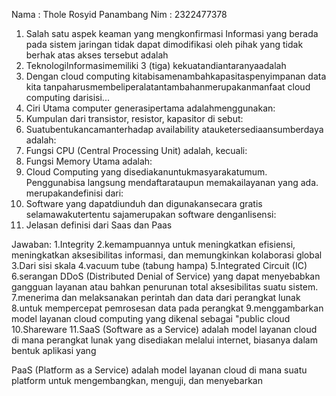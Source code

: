 Nama : Thole Rosyid Panambang
Nim  : 2322477378
1. Salah satu aspek keaman yang mengkonfirmasi Informasi yang berada pada sistem jaringan tidak dapat dimodifikasi oleh pihak yang tidak berhak atas akses tersebut adalah
2. Teknologilnformasimemiliki 3 (tiga) kekuatandiantaranyaadalah
3. Dengan cloud computing kitabisamenambahkapasitaspenyimpanan data kita tanpaharusmembeliperalatantambahanmerupakanmanfaat cloud computing
darisisi...
4. Ciri Utama computer generasipertama adalahmenggunakan:
5. Kumpulan dari transistor, resistor, kapasitor di sebut:
6. Suatubentukancamanterhadap availability atauketersediaansumberdaya
adalah:
7. Fungsi CPU (Central Processing Unit) adalah, kecuali:
8. Fungsi Memory Utama adalah:
9. Cloud Computing yang disediakanuntukmasyarakatumum. Penggunabisa langsung mendaftarataupun memakailayanan yang ada. merupakandefinisi dari:
10. Software yang dapatdiunduh dan digunakansecara gratis selamawakutertentu
sajamerupakan software denganlisensi:
11. Jelasan definisi dari Saas dan Paas

Jawaban:
1.Integrity
2.kemampuannya untuk meningkatkan efisiensi, meningkatkan aksesibilitas informasi, dan memungkinkan kolaborasi global
3.Dari sisi skala
4.vacuum tube (tabung hampa)
5.Integrated Circuit (IC)
6.serangan DDoS (Distributed Denial of Service) yang dapat menyebabkan gangguan layanan atau bahkan penurunan total aksesibilitas suatu sistem.
7.menerima dan melaksanakan perintah dan data dari perangkat lunak
8.untuk mempercepat pemrosesan data pada perangkat
9.menggambarkan model layanan cloud computing yang dikenal sebagai "public cloud
10.Shareware
11.SaaS (Software as a Service) adalah model layanan cloud di mana perangkat lunak yang disediakan melalui internet, biasanya dalam bentuk aplikasi yang

PaaS (Platform as a Service) adalah model layanan cloud di mana suatu platform untuk mengembangkan, menguji, dan menyebarkan
